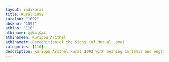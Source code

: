 ```yaml
---
layout: indikural
title: Kural 1092
kuralno: "1092"
abskno: "1092"
athino: "110"
athiname: குறிப்பறிதல்
athinameen: Kurippu Arithal
athinametr: Recognition of the Signs (of Mutual Love)
categories: [110]
description: Kurippu Arithal kural 1092 with meaning in tamil and english 
---
```


